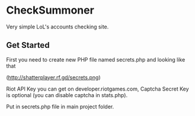 # CheckSummoner
Very simple LoL's accounts checking site.

## Get Started
First you need to create new PHP file named secrets.php and looking like that 

(http://shatterplayer.rf.gd/secrets.png)

Riot API Key you can get on developer.riotgames.com, Captcha Secret Key is optional (you can disable captcha in stats.php).

Put in secrets.php file in main project folder.
